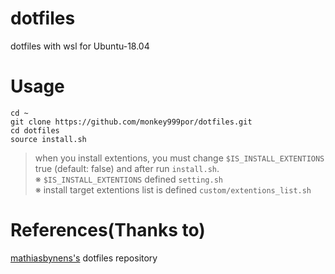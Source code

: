 # dotfiles
dotfiles with wsl for Ubuntu-18.04

# Usage
```shell
cd ~
git clone https://github.com/monkey999por/dotfiles.git
cd dotfiles
source install.sh
```  
> when you install extentions, you must change `$IS_INSTALL_EXTENTIONS` true (default: false) and after run `install.sh`.  
※ `$IS_INSTALL_EXTENTIONS` defined `setting.sh`  
※ install target extentions list is defined `custom/extentions_list.sh`

# References(Thanks to)
[mathiasbynens's](https://github.com/mathiasbynens) dotfiles repository
